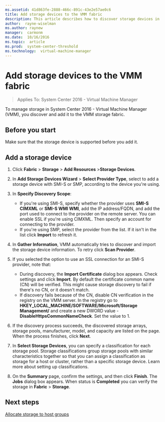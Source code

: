 ```yaml
---
ms.assetid: 41d863fe-2888-466c-891c-43e2e57ae0c6
title: Add storage devices to the VMM fabric
description: This article describes how to discover storage devices in the VMM fabric
author:  rayne-wiselman
ms.author: raynew
manager:  carmonm
ms.date:  10/16/2016
ms.topic:  article
ms.prod:  system-center-threshold
ms.technology:  virtual-machine-manager
---
```


# Add storage devices to the VMM fabric

>Applies To: System Center 2016 - Virtual Machine Manager

To manage storage in System Center 2016 - Virtual Machine Manager (VMM), you discover and add it to the VMM storage fabric.

## Before you start

Make sure that the storage device is supported before you add it.

## Add a storage device

1.  Click **Fabric** > **Storage** > **Add Resources** >**Storage Devices**.
2.  In  **Add Storage Devices Wizard** > **Select Provider Type**, select to add a storage device with SMI-S or SMP, according to the device you're using.
3.  In **Specify Discovery Scope**:

	- If you're using SMI-S, specify whether the provider uses **SMI-S CIMXML** or **SMI-S WMI WMI**, add the IP address/FQDN, and add the port used to connect to the provider on the remote server. You can enable SSL if you're using CIMXML. Then specify an account for connecting to the provider.
	- If you're using SMP, select the provider from the list. If it isn't in the list click **Import** to refresh it.

4.  In **Gather Information**, VMM automatically tries to discover and import the storage device information. To retry click **Scan Provider**.
5.  If you selected the option to use an SSL connection for an SMI-S provider, note that:

	- During discovery, the **Import Certificate** dialog box appears. Check settings and click **Import**. By default the certificate common name (CN) will be verified. This might cause storage discovery to fail if there's no CN, or it doesn't match.
	- If discovery fails because of the CN, disable CN verification in the registry on the VMM server. In the registry go to **HKEY_LOCAL_MACHINE/SOFTWARE/Microsoft/Storage Management/** and create a new DWORD value - **DisableHttpsCommonNameCheck**. Set the value to 1.

6.  If the discovery process succeeds, the discovered storage arrays, storage pools, manufacturer, model, and capacity are listed on the page. When the process finishes, click **Next**.
7.  In **Select Storage Devices**, you can specify a classification for each storage pool. Storage classifications group storage pools with similar characteristics together so that you can assign a classification as storage for a host or cluster, rather than a specific storage device. Learn more about setting up classifications.
8.  On the **Summary** page, confirm the settings, and then click **Finish**. The **Jobs** dialog box appears. When status is **Completed** you can verify the storage in **Fabric** > **Storage**.

## Next steps

[Allocate storage to host groups](storage-host-group.md)
